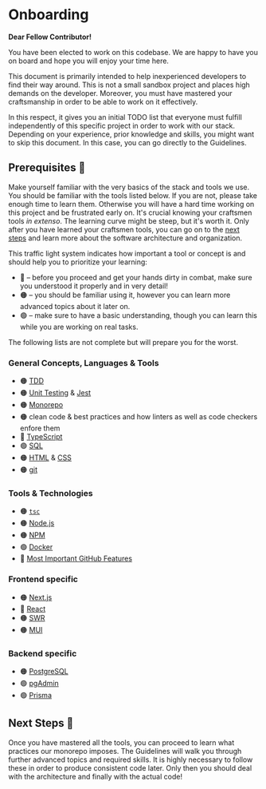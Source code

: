 # Onboarding

**Dear Fellow Contributor!**

You have been elected to work on this codebase. We are happy to have you on board and hope you will enjoy your time here. 

This document is primarily intended to help inexperienced developers to find their way around. This is not a small sandbox project and places high demands on the developer. Moreover, you must have mastered your craftsmanship in order to be able to work on it effectively.

In this respect, it gives you an initial TODO list that everyone must fulfill independently of this specific project in order to work with our stack. Depending on your experience, prior knowledge and skills, you might want to skip this document. In this case, you can go directly to the Guidelines.

## Prerequisites 🏫

Make yourself familiar with the very basics of the stack and tools we use. You should be familiar with the tools listed below. If you are not, please take enough time to learn them. Otherwise you will have a hard time working on this project and be frustrated early on. It's crucial knowing your craftsmen tools *in extenso*. The learning curve might be steep, but it's worth it. Only after you have learned your craftsmen tools, you can go on to the [next steps](#next-steps) and learn more about the software architecture and organization. 

This traffic light system indicates how important a tool or concept is and should help you to prioritize your learning:

- 🔴 – before you proceed and get your hands dirty in combat, make sure you understood it properly and in very detail!
- 🟠 – you should be familiar using it, however you can learn more advanced topics about it later on.
- 🟢 – make sure to have a basic understanding, though you can learn this while you are working on real tasks.

The following lists are not complete but will prepare you for the worst.

### General Concepts, Languages & Tools

- 🟠 [TDD](https://en.wikipedia.org/wiki/Test-driven_development)
- 🟠 [Unit Testing](https://en.wikipedia.org/wiki/Unit_testing) & [Jest](https://jestjs.io)
- 🟠 [Monorepo](https://en.wikipedia.org/wiki/Monorepo)
- 🟠 clean code & best practices and how linters as well as code checkers enfore them
- 🔴 [TypeScript](https://www.typescriptlang.org)
- 🟢 [SQL](https://en.wikipedia.org/wiki/SQL)
- 🟠 [HTML](https://en.wikipedia.org/wiki/HTML) & [CSS](https://de.wikipedia.org/wiki/Cascading_Style_Sheets)
- 🟠 [git](https://git-scm.com)

### Tools & Technologies

- 🟠 [`tsc`](https://www.typescriptlang.org/docs/handbook/compiler-options.html)
- 🟠 [Node.js](https://nodejs.org/en)
- 🟠 [NPM](https://www.npmjs.com)
- 🟢 [Docker](https://www.docker.com)
- 🔴 [Most Important GitHub Features](https://docs.github.com/en)

### Frontend specific

- 🟠 [Next.js](https://nextjs.org)
- 🔴 [React](https://react.dev)
- 🟠 [SWR](https://swr.vercel.app)
- 🟠 [MUI](https://mui.com)

### Backend specific

- 🟠 [PostgreSQL](https://www.postgresql.org)
- 🟢 [pgAdmin](https://www.pgadmin.org)
- 🟢 [Prisma](https://www.prisma.io)
 
## Next Steps 🥳

Once you have mastered all the tools, you can proceed to learn what practices our monorepo imposes. The Guidelines will walk you through further advanced topics and required skills. It is highly necessary to follow these in order to produce consistent code later. Only then you should deal with the architecture and finally with the actual code!